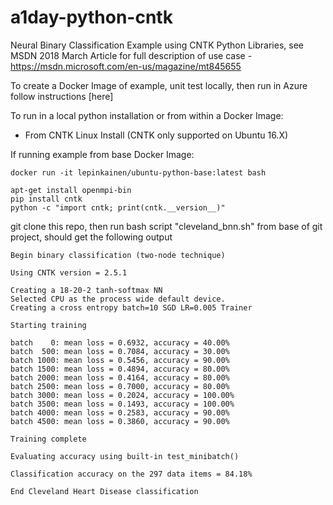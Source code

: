 # a1day-python-cntk
Neural Binary Classification Example using CNTK Python Libraries, see MSDN 2018 March Article for full description of use case - https://msdn.microsoft.com/en-us/magazine/mt845655 

To create a Docker Image of example, unit test locally, then run in Azure follow instructions [here]

To run in a local python installation or from within a Docker Image:
- From CNTK Linux Install (CNTK only supported on Ubuntu 16.X)

If running example from base Docker Image:
```
docker run -it lepinkainen/ubuntu-python-base:latest bash
```
```
apt-get install openmpi-bin
pip install cntk
python -c "import cntk; print(cntk.__version__)"
```
git clone this repo, then run bash script "cleveland_bnn.sh" from base of git project, should get the following output
```
Begin binary classification (two-node technique)

Using CNTK version = 2.5.1

Creating a 18-20-2 tanh-softmax NN
Selected CPU as the process wide default device.
Creating a cross entropy batch=10 SGD LR=0.005 Trainer

Starting training

batch    0: mean loss = 0.6932, accuracy = 40.00%
batch  500: mean loss = 0.7084, accuracy = 30.00%
batch 1000: mean loss = 0.5456, accuracy = 90.00%
batch 1500: mean loss = 0.4894, accuracy = 80.00%
batch 2000: mean loss = 0.4164, accuracy = 80.00%
batch 2500: mean loss = 0.7000, accuracy = 80.00%
batch 3000: mean loss = 0.2024, accuracy = 100.00%
batch 3500: mean loss = 0.1493, accuracy = 100.00%
batch 4000: mean loss = 0.2583, accuracy = 90.00%
batch 4500: mean loss = 0.3860, accuracy = 90.00%

Training complete

Evaluating accuracy using built-in test_minibatch()

Classification accuracy on the 297 data items = 84.18%

End Cleveland Heart Disease classification
```


